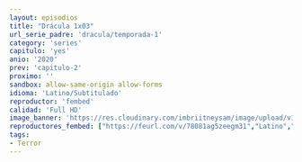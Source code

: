 ```yaml
---
layout: episodios
title: "Drácula 1x03"
url_serie_padre: 'dracula/temporada-1'
category: 'series'
capitulo: 'yes'
anio: '2020'
prev: 'capitulo-2'
proximo: ''
sandbox: allow-same-origin allow-forms
idioma: 'Latino/Subtitulado'
reproductor: 'fembed'
calidad: 'Full HD'
image_banner: 'https://res.cloudinary.com/imbriitneysam/image/upload/v1546545022/reason1-banner-min.jpg'
reproductores_fembed: ["https://feurl.com/v/78081ag5zeegm31","Latino","https://mstream.space/52rehpunmjn0","Latino","https://mstream.space/me6ed79xogos","Latino","https://feurl.com/v/e21ezs-qx4r3lq8?hls4=yes","Subtitulado"]
tags:
- Terror
---
```












